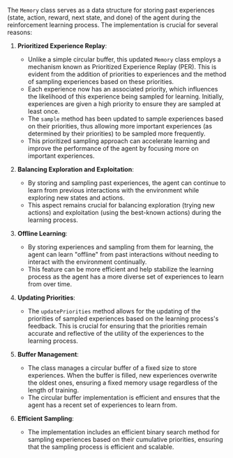 The `Memory` class serves as a data structure for storing past experiences (state, action, reward, next state, and done) of the agent during the reinforcement learning process. The implementation is crucial for several reasons:

1. **Prioritized Experience Replay**:
    - Unlike a simple circular buffer, this updated `Memory` class employs a mechanism known as Prioritized Experience Replay (PER). This is evident from the addition of priorities to experiences and the method of sampling experiences based on these priorities.
    - Each experience now has an associated priority, which influences the likelihood of this experience being sampled for learning. Initially, experiences are given a high priority to ensure they are sampled at least once.
    - The `sample` method has been updated to sample experiences based on their priorities, thus allowing more important experiences (as determined by their priorities) to be sampled more frequently.
    - This prioritized sampling approach can accelerate learning and improve the performance of the agent by focusing more on important experiences.

2. **Balancing Exploration and Exploitation**:
    - By storing and sampling past experiences, the agent can continue to learn from previous interactions with the environment while exploring new states and actions.
    - This aspect remains crucial for balancing exploration (trying new actions) and exploitation (using the best-known actions) during the learning process.

3. **Offline Learning**:
    - By storing experiences and sampling from them for learning, the agent can learn "offline" from past interactions without needing to interact with the environment continually.
    - This feature can be more efficient and help stabilize the learning process as the agent has a more diverse set of experiences to learn from over time.

4. **Updating Priorities**:
    - The `updatePriorities` method allows for the updating of the priorities of sampled experiences based on the learning process's feedback. This is crucial for ensuring that the priorities remain accurate and reflective of the utility of the experiences to the learning process.

5. **Buffer Management**:
    - The class manages a circular buffer of a fixed size to store experiences. When the buffer is filled, new experiences overwrite the oldest ones, ensuring a fixed memory usage regardless of the length of training.
    - The circular buffer implementation is efficient and ensures that the agent has a recent set of experiences to learn from.

6. **Efficient Sampling**:
    - The implementation includes an efficient binary search method for sampling experiences based on their cumulative priorities, ensuring that the sampling process is efficient and scalable.